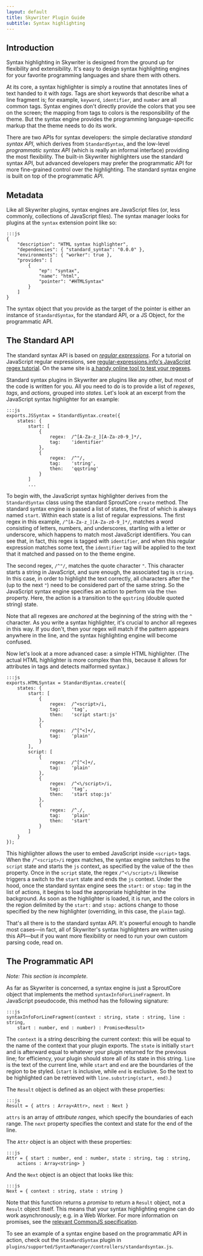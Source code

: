 ```yaml
---
layout: default
title: Skywriter Plugin Guide
subtitle: Syntax highlighting
---
```


## Introduction ##

Syntax highlighting in Skywriter is designed from the ground up for flexibility
and extensibility. It's easy to design syntax highlighting engines
for your favorite programming languages and share them with others.

At its core, a syntax highlighter is simply a routine that annotates lines of
text handed to it with *tags*. Tags are short keywords that describe what a
line fragment is; for example, `keyword`, `identifier`, and `number` are all
common tags. Syntax engines don't directly provide the colors that you see on
the screen; the mapping from tags to colors is the responsibility of the theme.
But the syntax engine provides the programming language-specific markup that
the theme needs to do its work.

There are two APIs for syntax developers: the simple declarative *standard
syntax API*, which derives from `StandardSyntax`, and the low-level
*programmatic syntax API* (which is really an informal interface) providing the
most flexibility. The built-in Skywriter highlighters use the standard syntax API,
but advanced developers may prefer the programmatic API for more fine-grained
control over the highlighting. The standard syntax engine is built on top of
the programmatic API.

## Metadata ##

Like all Skywriter plugins, syntax engines are JavaScript files (or, less
commonly, collections of JavaScript files). The syntax manager looks for
plugins at the `syntax` extension point like so:

    :::js
    {
        "description": "HTML syntax highlighter",
        "dependencies": { "standard_syntax": "0.0.0" },
        "environments": { "worker": true },
        "provides": [
            {
                "ep": "syntax",
                "name": "html",
                "pointer": "#HTMLSyntax"
            }
        ]
    }

The syntax object that you provide as the target of the pointer is either an
instance of `StandardSyntax`, for the standard API, or a JS Object, for the
programmatic API.

## The Standard API ##

The standard syntax API is based on
[*regular expressions*](http://en.wikipedia.org/wiki/Regular_expression). For
a tutorial on JavaScript regular expressions, see
[regular-expressions.info's JavaScript regex
tutorial](http://www.regular-expressions.info/javascript.html). On the same
site is [a handy online tool to test your
regexes](http://www.regular-expressions.info/javascriptexample.html).

Standard syntax plugins in Skywriter are plugins like any other, but most of the
code is written for you. All you need to do is to provide a list of *regexes*,
*tags*, and *actions*, grouped into *states*. Let's look at an excerpt from the
JavaScript syntax highlighter for an example:

    :::js
    exports.JSSyntax = StandardSyntax.create({
        states: {
            start: [
                {
                    regex:  /^[A-Za-z_][A-Za-z0-9_]*/,
                    tag:    'identifier'
                },
                {
                    regex:  /^"/,
                    tag:    'string',
                    then:   'qqstring'
                }
            ]
            ...

To begin with, the JavaScript syntax highlighter derives from the
`StandardSyntax` class using the standard SproutCore `create` method. The
standard syntax engine is passed a list of states, the first of which is always
named `start`. Within each state is a list of regular expressions. The first
regex in this example, `/^[A-Za-z_][A-Za-z0-9_]*/`, matches a word consisting
of letters, numbers, and underscores, starting with a letter or underscore,
which happens to match most JavaScript identifiers. You can see that, in fact,
this regex is tagged with `identifier`, and when this regular expression
matches some text, the `identifier` tag will be applied to the text that it
matched and passed on to the theme engine.

The second regex, `/^"/`, matches the quote character `"`. This character
starts a string in JavaScript, and sure enough, the associated tag is `string`.
In this case, in order to highlight the text correctly, all characters
after the `"` (up to the next `"`) need to be considered part of the same
string. So the JavaScript syntax engine specifies an action to perform via the
`then` property. Here, the action is a transition to the `qqstring` (double
quoted string) state.

Note that all regexes are *anchored* at the beginning of the string with the
`^` character. As you write a syntax highlighter, it's crucial to anchor all
regexes in this way. If you don't, then your regex will match if the pattern
appears anywhere in the line, and the syntax highlighting engine will become
confused.

Now let's look at a more advanced case: a simple HTML highlighter. (The actual
HTML highlighter is more complex than this, because it allows for attributes in
tags and detects malformed syntax.)

    :::js
    exports.HTMLSyntax = StandardSyntax.create({
        states: {
            start: [
                {
                    regex:  /^<script>/i,
                    tag:    'tag',
                    then:   'script start:js'
                },
                {
                    regex:  /^[^<]+/,
                    tag:    'plain'
                }
            ],
            script: [
                {
                    regex:  /^[^<]+/,
                    tag:    'plain'
                },
                {
                    regex:  /^<\/script>/i,
                    tag:    'tag',
                    then:   'start stop:js'
                },
                {
                    regex:  /^./,
                    tag:    'plain'
                    then:   'start'
                }
            ]
        }
    });

This highlighter allows the user to embed JavaScript inside `<script>` tags.
When the `/^<script>/i` regex matches, the syntax engine switches to the
`script` state and starts the `js` context, as specified by the value of the
`then` property. Once in the `script` state, the regex `/^<\/script>/i`
likewise triggers a switch to the `start` state and ends the `js` context.
Under the hood, once the standard syntax engine sees the `start:` or `stop:`
tag in the list of actions, it begins to load the appropriate highlighter in
the background. As soon as the highlighter is loaded, it is run, and the colors
in the region delimited by the `start:` and `stop:` actions change to those
specified by the new highlighter (overriding, in this case, the `plain` tag).

That's all there is to the standard syntax API. It's powerful enough to handle
most cases&mdash;in fact, all of Skywriter's syntax highlighters are written using
this API&mdash;but if you want more flexibility or need to run your own custom
parsing code, read on.

## The Programmatic API ##

*Note: This section is incomplete.*

As far as Skywriter is concerned, a syntax engine is just a SproutCore object
that implements the method `syntaxInfoForLineFragment`. In JavaScript
pseudocode, this method has the following signature:

    :::js
    syntaxInfoForLineFragment(context : string, state : string, line : string,
        start : number, end : number) : Promise<Result>

The `context` is a string describing the current context: this will be equal
to the name of the context that your plugin exports. The `state` is initially
`start` and is afterward equal to whatever your plugin returned for the
previous line; for efficiency, your plugin should store all of its state in
this string. `line` is the text of the current line, while `start` and `end`
are the boundaries of the region to be styled. (`start` is inclusive, while
`end` is exclusive. So the text to be highlighted can be retrieved with
`line.substring(start, end)`.)

The `Result` object is defined as an object with these properties:

    :::js
    Result = { attrs : Array<Attr>, next : Next }

`attrs` is an array of *attribute ranges*, which specify the boundaries of each
range. The `next` property specifies the context and state for the end of the
line.

The `Attr` object is an object with these properties:

    :::js
    Attr = { start : number, end : number, state : string, tag : string,
        actions : Array<string> }

And the `Next` object is an object that looks like this:

    :::js
    Next = { context : string, state : string }

Note that this function returns a *promise* to return a `Result` object, not a
`Result` object itself. This means that your syntax highlighting engine can do
work asynchronously; e.g. in a Web Worker. For more information on promises,
see the [relevant CommonJS
specification](http://wiki.commonjs.org/wiki/Promises).

To see an example of a syntax engine based on the programmatic API in action,
check out the `StandardSyntax` plugin in
`plugins/supported/SyntaxManager/controllers/standardsyntax.js`.

